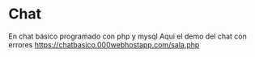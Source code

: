 # Chat
En chat básico programado con php y mysql
Aqui el demo del chat con errores
https://chatbasico.000webhostapp.com/sala.php
